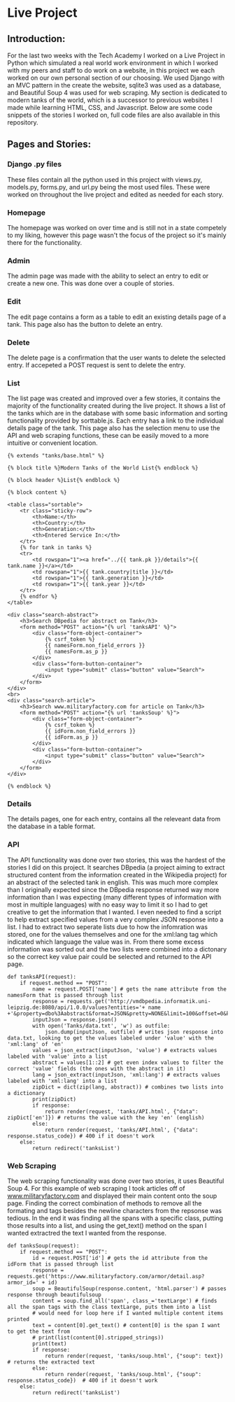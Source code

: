 # Live Project
 
## Introduction:

For the last two weeks with the Tech Academy I worked on a Live Project in Python which simulated a real world work environment in which I worked with my peers and staff to do work on a website, in this project we each worked on our own personal section of our choosing. We used Django with an MVC pattern in the create the website, sqlite3 was used as a database, and Beautiful Soup 4 was used for web scraping. My section is dedicated to modern tanks of the world, which is a successor to previous websites I made while learning HTML, CSS, and Javascript. Below are some code snippets of the stories I worked on, full code files are also available in this repository.

## Pages and Stories:

### Django .py files
These files contain all the python used in this project with views.py, models.py, forms.py, and url.py being the most used files. These were worked on throughout the live project and edited as needed for each story.

### Homepage
The homepage was worked on over time and is still not in a state competely to my liking, however this page wasn't the focus of the project so it's mainly there for the functionality.

### Admin
The admin page was made with the ability to select an entry to edit or create a new one. This was done over a couple of stories.

### Edit
The edit page contains a form as a table to edit an existing details page of a tank. This page also has the button to delete an entry.

### Delete
The delete page is a confirmation that the user wants to delete the selected entry. If accepeted a POST request is sent to delete the entry.

### List
The list page was created and improved over a few stories, it contains the majority of the functionality created during the live project. It shows a list of the tanks which are in the database with some basic information and sorting functionality provided by sorttable.js. Each entry has a link to the individual details page of the tank. This page also has the selection menu to use the API and web scraping functions, these can be easily moved to a more intuitive or convenient location.

~~~
{% extends "tanks/base.html" %}

{% block title %}Modern Tanks of the World List{% endblock %}

{% block header %}List{% endblock %}

{% block content %}

<table class="sortable">
    <tr class="sticky-row">
        <th>Name:</th>
        <th>Country:</th>
        <th>Generation:</th>
        <th>Entered Service In:</th>
    </tr>
    {% for tank in tanks %}
    <tr>
        <td rowspan="1"><a href="../{{ tank.pk }}/details">{{ tank.name }}</a></td>
        <td rowspan="1">{{ tank.country|title }}</td>
        <td rowspan="1">{{ tank.generation }}</td>
        <td rowspan="1">{{ tank.year }}</td>
    </tr>
    {% endfor %}
</table>

<div class="search-abstract">
    <h3>Search DBpedia for abstract on Tank</h3>
    <form method="POST" action="{% url 'tanksAPI' %}">
        <div class="form-object-container">
            {% csrf_token %}
            {{ namesForm.non_field_errors }}
            {{ namesForm.as_p }}
        </div>
        <div class="form-button-container">
            <input type="submit" class="button" value="Search">
        </div>
    </form>
</div>
<br>
<div class="search-article">
    <h3>Search www.militaryfactory.com for article on Tank</h3>
    <form method="POST" action="{% url 'tanksSoup' %}">
        <div class="form-object-container">
            {% csrf_token %}
            {{ idForm.non_field_errors }}
            {{ idForm.as_p }}
        </div>
        <div class="form-button-container">
            <input type="submit" class="button" value="Search">
        </div>
    </form>
</div>

{% endblock %}
~~~

### Details
The details pages, one for each entry, contains all the releveant data from the database in a table format. 

### API
The API functionality was done over two stories, this was the hardest of the stories I did on this project. It searches DBpedia (a project aiming to extract structured content from the information created in the Wikipedia project) for an abstract of the selected tank in english. This was much more complex than I originally expected since the DBpedia response returned way more information than I was expecting (many different types of information with most in multiple languages) with no easy way to limit it so I had to get creative to get the information that I wanted. I even needed to find a script to help extract specified values from a very complex JSON response into a list. I had to extract two seperate lists due to how the infomration was stored, one for the values themselves and one for the xml:lang tag which indicated which language the value was in. From there some excess information was sorted out and the two lists were combined into a dictonary so the correct key value pair could be selected and returned to the API page.

~~~
def tanksAPI(request):
    if request.method == "POST":
        name = request.POST['name'] # gets the name attribute from the namesForm that is passed through list
        response = requests.get('http://vmdbpedia.informatik.uni-leipzig.de:8080/api/1.0.0/values?entities='+ name +'&property=dbo%3Aabstract&format=JSON&pretty=NONE&limit=100&offset=0&key=1234&oldVersion=false')
        inputJson = response.json()
        with open('Tanks/data.txt', 'w') as outfile:
            json.dump(inputJson, outfile) # writes json response into data.txt, looking to get the values labeled under 'value' with the 'xml:lang' of 'en'
        values = json_extract(inputJson, 'value') # extracts values labeled with 'value' into a list
        abstract = values[1::2] # get even index values to filter the correct 'value' fields (the ones with the abstract in it)
        lang = json_extract(inputJson, 'xml:lang') # extracts values labeled with 'xml:lang' into a list
        zipDict = dict(zip(lang, abstract)) # combines two lists into a dictionary
        print(zipDict)
        if response:
            return render(request, 'tanks/API.html', {"data": zipDict['en']}) # returns the value with the key 'en' (english)
        else:
            return render(request, 'tanks/API.html', {"data": response.status_code}) # 400 if it doesn't work
    else:
        return redirect('tanksList')
~~~

### Web Scraping
The web scraping functionality was done over two stories, it uses Beautiful Soup 4. For this example of web scraping I took articles off of www.militaryfactory.com and displayed their main content onto the soup page. Finding the correct combination of methods to remove all the formating and tags besides the newline characters from the repsonse was tedious. In the end it was finding all the spans with a specific class, putting those results into a list, and using the get_text() method on the span I wanted extractred the text I wanted from the response.

~~~
def tanksSoup(request):
    if request.method == "POST":
        id = request.POST['id'] # gets the id attribute from the idForm that is passed through list
        response = requests.get('https://www.militaryfactory.com/armor/detail.asp?armor_id=' + id)
        soup = BeautifulSoup(response.content, 'html.parser') # passes response through beautifulsoup
        content = soup.find_all('span', class_='textLarge') # finds all the span tags with the class textLarge, puts them into a list
        # would need for loop here if I wanted multiple content items printed
        text = content[0].get_text() # content[0] is the span I want to get the text from
        # print(list(content[0].stripped_strings))
        print(text)
        if response:
            return render(request, 'tanks/soup.html', {"soup": text}) # returns the extracted text
        else:
            return render(request, 'tanks/soup.html', {"soup": response.status_code})  # 400 if it doesn't work
    else:
        return redirect('tanksList')
~~~
